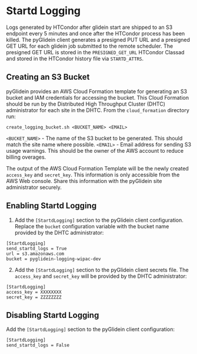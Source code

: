 # Startd Logging

Logs generated by HTCondor after glidein start are shipped to an S3 endpoint every 5 minutes and once after the HTCondor process has been killed.  The pyGlidein client generates a presigned PUT URL and a presigned GET URL for each glidein job submitted to the remote scheduler.  The presigned GET URL is stored in the `PRESIGNED_GET_URL` HTCondor Classad and stored in the HTCondor history file via `STARTD_ATTRS`.

## Creating an S3 Bucket

pyGlidein provides an AWS Cloud Formation template for generating an S3 bucket and IAM credentials for accessing the bucket.  This Cloud Formation should be run by the  Distributed High Throughput Cluster (DHTC) administrator for each site in the DHTC.  From the `cloud_formation` directory run:

`create_logging_bucket.sh <BUCKET_NAME> <EMAIL>`

`<BUCKET_NAME>` - The name of the S3 bucket to be generated.  This should match the site name where possible.
`<EMAIL>` - Email address for sending S3 usage warnings.  This should be the owner of the AWS account to reduce billing overages.

The output of the AWS Cloud Formation Template will be the newly created `access_key` and `secret_key`.  This information is only accessible from the AWS Web console.  Share this information with the pyGlidein site administrator securely.

## Enabling Startd Logging

1.  Add the `[StartdLogging]` section to the pyGlidein client configuration.  Replace the `bucket` configuration variable with the bucket name provided by the DHTC administrator:

  ```
  [StartdLogging]
  send_startd_logs = True
  url = s3.amazonaws.com
  bucket = pyglidein-logging-wipac-dev
  ```

2.  Add the `[StartdLogging]` section to the pyGlidein client secrets file.  The `access_key` and `secret_key` will be provided by the DHTC administrator:

  ```
  [StartdLogging]
  access_key = XXXXXXXX
  secret_key = ZZZZZZZZ
  ```
  
## Disabling Startd Logging

Add the `[StartdLogging]` section to the pyGlidein client configuration:

  ```
  [StartdLogging]
  send_startd_logs = False
  ```
